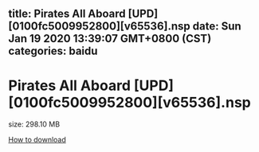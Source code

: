 
title: Pirates All Aboard [UPD][0100fc5009952800][v65536].nsp
date: Sun Jan 19 2020 13:39:07 GMT+0800 (CST)    
categories: baidu
---

# Pirates All Aboard [UPD][0100fc5009952800][v65536].nsp
size: 298.10 MB
 
 

[How to download](https://bpcam.bemobtrk.com/go/2ceec3aa-1ca2-46d6-b9ff-aaa5c184517c?jno=4327)